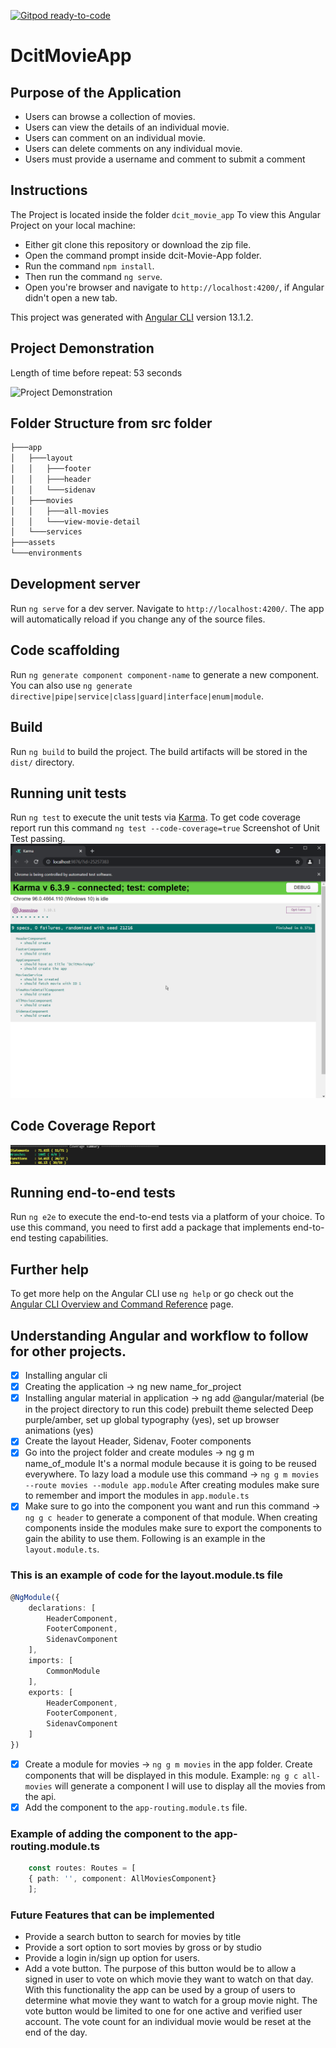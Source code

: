 [![Gitpod ready-to-code](https://img.shields.io/badge/Gitpod-ready--to--code-blue?logo=gitpod)](https://gitpod.io/#https://github.com/firepenguindisopanda/DCIT-Movie-App/tree/search-feature)

# DcitMovieApp

## Purpose of the Application

- Users can browse a collection of movies.
- Users can view the details of an individual movie.
- Users can comment on an individual movie.
- Users can delete comments on any individual movie.
- Users must provide a username and comment to submit a comment

## Instructions

The Project is located inside the folder `dcit_movie_app`
To view this Angular Project on your local machine:

- Either git clone this repository or download the zip file.
- Open the command prompt inside dcit-Movie-App folder.
- Run the command `npm install`.
- Then run the command `ng serve`.
- Open you're browser and navigate to `http://localhost:4200/`, if Angular didn't open a new tab.

This project was generated with [Angular CLI](https://github.com/angular/angular-cli) version 13.1.2.

## Project Demonstration

Length of time before repeat: 53 seconds

![Project Demonstration](https://github.com/firepenguindisopanda/DCIT-Movie-App/blob/main/readme_assets/website-demonstration.gif)

## Folder Structure from src folder

```bash
├───app
│   ├───layout
│   │   ├───footer
│   │   ├───header
│   │   └───sidenav
│   ├───movies
│   │   ├───all-movies
│   │   └───view-movie-detail
│   └───services
├───assets
└───environments
```

## Development server

Run `ng serve` for a dev server. Navigate to `http://localhost:4200/`. The app will automatically reload if you change any of the source files.

## Code scaffolding

Run `ng generate component component-name` to generate a new component. You can also use `ng generate directive|pipe|service|class|guard|interface|enum|module`.

## Build

Run `ng build` to build the project. The build artifacts will be stored in the `dist/` directory.

## Running unit tests

Run `ng test` to execute the unit tests via [Karma](https://karma-runner.github.io).
To get code coverage report run this command `ng test --code-coverage=true`
Screenshot of Unit Test passing.
![Unit Test Using Karma](https://github.com/firepenguindisopanda/DCIT-Movie-App/blob/main/readme_assets/2021-12-26%2022_30_46-Karma.png)

## Code Coverage Report

![Code Coverage Image](https://github.com/firepenguindisopanda/DCIT-Movie-App/blob/main/readme_assets/Code-Coverage.png)

## Running end-to-end tests

Run `ng e2e` to execute the end-to-end tests via a platform of your choice. To use this command, you need to first add a package that implements end-to-end testing capabilities.

## Further help

To get more help on the Angular CLI use `ng help` or go check out the [Angular CLI Overview and Command Reference](https://angular.io/cli) page.

## Understanding Angular and workflow to follow for other projects.

- [x] Installing angular cli
- [x] Creating the application -> ng new name_for_project
- [x] Installing angular material in application -> ng add @angular/material (be in the project directory to run this code) prebuilt theme selected Deep purple/amber, set up global typography (yes), set up browser animations (yes)
- [x] Create the layout Header, Sidenav, Footer components
- [x] Go into the project folder and create modules -> ng g m name_of_module It's a normal module because it is going to be reused everywhere. To lazy load a module use this command -> `ng g m movies --route movies --module app.module` After creating modules make sure to remember and import the modules in `app.module.ts`
- [x] Make sure to go into the component you want and run this command -> `ng g c header` to generate a component of that module. When creating components inside the modules make sure to export the components to gain the ability to use them. Following is an example in the `layout.module.ts`.

### This is an example of code for the layout.module.ts file

```typescript
@NgModule({
	declarations: [
		HeaderComponent,
		FooterComponent,
		SidenavComponent
	],
	imports: [
		CommonModule
	],
	exports: [
		HeaderComponent,
		FooterComponent,
		SidenavComponent
	]
})
```

- [x] Create a module for movies -> `ng g m movies` in the app folder. Create components that will be displayed in this module. Example: `ng g c all-movies` will generate a component I will use to display all the movies from the api.
- [x] Add the component to the `app-routing.module.ts` file.

### Example of adding the component to the app-routing.module.ts

```typescript
	const routes: Routes = [
  	{ path: '', component: AllMoviesComponent}
	];
```

### Future Features that can be implemented

- Provide a search button to search for movies by title
- Provide a sort option to sort movies by gross or by studio
- Provide a login in/sign up option for users.
- Add a vote button. The purpose of this button would be to allow a signed in user to vote on which movie they want to watch on that day. With this functionality the app can be used by a group of users to determine what movie they want to watch for a group movie night. The vote button would be limited to one for one active and verified user account. The vote count for an individual movie would be reset at the end of the day. 
